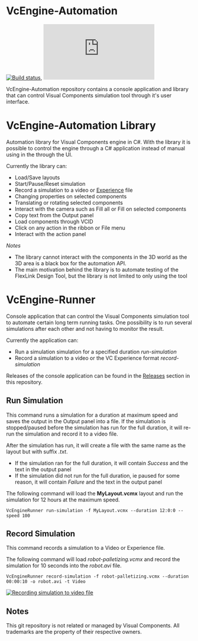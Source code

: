# VcEngine-Automation
[![Build status](https://travis-ci.org/redsolo/vcengine-automation.svg?branch=develop)](https://travis-ci.org/redsolo/vcengine-automation),  [![NuGet VcEngine](http://flauschig.ch/nubadge.php?id=VcEngine.Automation)](https://www.nuget.org/packages/VcEngine.Automation/) 

VcEngine-Automation repository contains a console application and library that can control Visual Components simulation tool through it's user interface. 

# VcEngine-Automation Library
Automation library for Visual Components engine in C#. With the library it is possible to control the engine through a C# application instead of manual using in the through the UI. 

Currently the library can:
 - Load/Save layouts
 - Start/Pause/Reset simulation
 - Record a simulation to a video or [Experience](http://www.visualcomponents.com/insights/blog/introducing-visual-components-experience/) file 
 - Changing properties on selected components
 - Translating or rotating selected components
 - Interact with the camera such as Fill all or Fill on selected components
 - Copy text from the Output panel
 - Load components through VCID
 - Click on any action in the ribbon or File menu
 - Interact with the action panel

*Notes*
 - The library cannot interact with the components in the 3D world as the 3D area is a black box for the automation API.
 - The main motivation behind the library is to automate testing of the FlexLink Design Tool, but the library is not limited to only using the tool

# VcEngine-Runner
Console application that can control the Visual Components simulation tool to automate certain long term running tasks. One possibility is to run several simulations after each other and not having to monitor the result. 

Currently the application can:
 - Run a simulation simulation for a specified duration *run-simulation* 
 - Record a simulation to a video  or the VC Experience format *record-simulation*

Releases of the console application can be found in the [Releases](https://github.com/redsolo/vcengine-automation/releases) section in this repository.

## Run Simulation
This command runs a simulation for a duration at maximum speed and saves the output in the Output panel into a file. If the simulation is stopped/paused before the simulation has run for the full duration, it will re-run the simulation and record it to a video file.

After the simulation has run, it will create a file with the same name as the layout but with suffix *.txt*.
 - If the simulation ran for the full duration, it will contain *Success* and the text in the output panel
 - If the simulation did not run for the full duration, ie paused for some reason, it will contain *Failure* and the text in the output panel

The following command will load the **MyLayout.vcmx** layout and run the simulation for 12 hours at the maximum speed.
```
VcEngineRunner run-simulation -f MyLayout.vcmx --duration 12:0:0 --speed 100
```
## Record Simulation
This command records a simulation to a Video or Experience file.

The following command will load *robot-palletizing.vcmx* and record the simulation for 10 seconds into the *robot.avi* file.
```
VcEngineRunner record-simulation -f robot-palletizing.vcmx --duration 00:00:10 -o robot.avi -t Video
```
[![Recording simulation to video file](http://img.youtube.com/vi/sq4lEuiQ9qA/0.jpg)](http://www.youtube.com/watch?v=sq4lEuiQ9qA)

## Notes ##
This git repository is not related or managed by Visual Components. All trademarks are the property of their respective owners.
